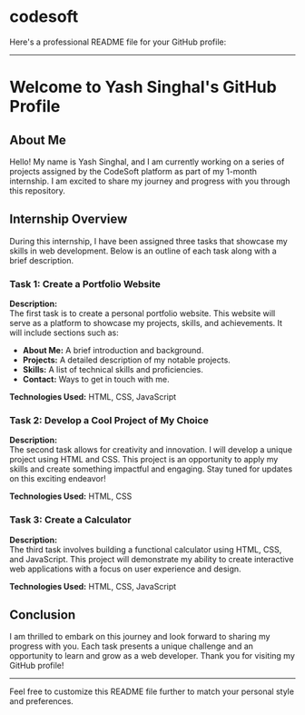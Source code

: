 # codesoft
Here's a professional README file for your GitHub profile:

---

# Welcome to Yash Singhal's GitHub Profile

## About Me
Hello! My name is Yash Singhal, and I am currently working on a series of projects assigned by the CodeSoft platform as part of my 1-month internship. I am excited to share my journey and progress with you through this repository.

## Internship Overview
During this internship, I have been assigned three tasks that showcase my skills in web development. Below is an outline of each task along with a brief description.

### Task 1: Create a Portfolio Website
**Description:**  
The first task is to create a personal portfolio website. This website will serve as a platform to showcase my projects, skills, and achievements. It will include sections such as:
- **About Me:** A brief introduction and background.
- **Projects:** A detailed description of my notable projects.
- **Skills:** A list of technical skills and proficiencies.
- **Contact:** Ways to get in touch with me.

**Technologies Used:** HTML, CSS, JavaScript

### Task 2: Develop a Cool Project of My Choice
**Description:**  
The second task allows for creativity and innovation. I will develop a unique project using HTML and CSS. This project is an opportunity to apply my skills and create something impactful and engaging. Stay tuned for updates on this exciting endeavor!

**Technologies Used:** HTML, CSS

### Task 3: Create a Calculator
**Description:**  
The third task involves building a functional calculator using HTML, CSS, and JavaScript. This project will demonstrate my ability to create interactive web applications with a focus on user experience and design.

**Technologies Used:** HTML, CSS, JavaScript

## Conclusion
I am thrilled to embark on this journey and look forward to sharing my progress with you. Each task presents a unique challenge and an opportunity to learn and grow as a web developer. Thank you for visiting my GitHub profile!

---

Feel free to customize this README file further to match your personal style and preferences.
